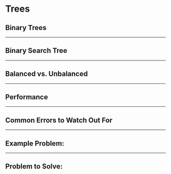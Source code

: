 # **Trees**

## **Binary Trees**

---
## **Binary Search Tree**

---
## **Balanced vs. Unbalanced**

---

## **Performance**

---

## **Common Errors to Watch Out For**

---

## **Example Problem:**

---
## **Problem to Solve:**
